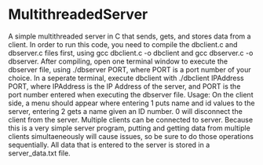 # MultithreadedServer
A simple multithreaded server in C that sends, gets, and stores data from a client. 
In order to run this code, you need to compile the dbclient.c and dbserver.c files first, using gcc dbclient.c -o dbclient and gcc dbserver.c -o dbserver.
After compiling, open one terminal window to execute the dbserver file, using ./dbserver PORT, where PORT is a port number of your choice.
In a seperate terminal, execute dbclient with ./dbclient IPAddress PORT, where IPAddress is the IP Address of the server, and PORT is the port number entered when executing the dbserver file. 
Usage: On the client side, a menu should appear where entering 1 puts name and id values to the server, entering 2 gets a name given an ID number. 0 will disconnect the client from the server. Multiple clients can be connected to server.
Because this is a very simple server program, putting and getting data from multiple clients simultaeneously will cause issues, so be sure to do those operations sequentially. All data that is entered to the server is stored in a server_data.txt file.
